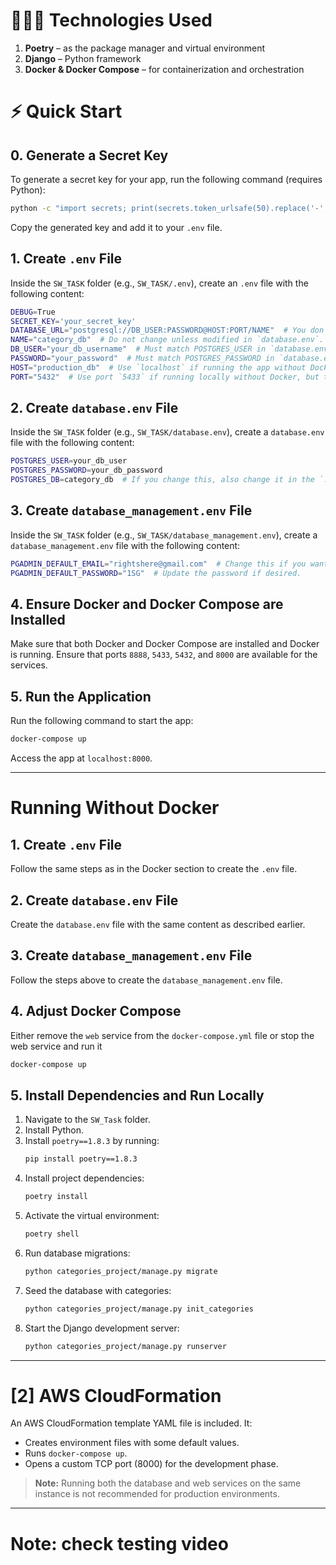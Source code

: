 

# 🧑🏽‍💻 Technologies Used
1. **Poetry** – as the package manager and virtual environment
2. **Django** – Python framework
3. **Docker & Docker Compose** – for containerization and orchestration

# ⚡️ Quick Start

## 0. Generate a Secret Key
To generate a secret key for your app, run the following command (requires Python):
```bash
python -c "import secrets; print(secrets.token_urlsafe(50).replace('-', '').replace('_', ''))"
```
Copy the generated key and add it to your `.env` file.

## 1. Create `.env` File
Inside the `SW_TASK` folder (e.g., `SW_TASK/.env`), create an `.env` file with the following content:

```bash
DEBUG=True
SECRET_KEY='your_secret_key'
DATABASE_URL="postgresql://DB_USER:PASSWORD@HOST:PORT/NAME"  # You don't need to change this, but it's better to customize for future needs.
NAME="category_db"  # Do not change unless modified in `database.env`.
DB_USER="your_db_username"  # Must match POSTGRES_USER in `database.env`.
PASSWORD="your_password"  # Must match POSTGRES_PASSWORD in `database.env`.
HOST="production_db"  # Use `localhost` if running the app without Docker. You must run the `production_db` service.
PORT="5432"  # Use port `5433` if running locally without Docker, but the `production_db` service must be running.
```

## 2. Create `database.env` File
Inside the `SW_TASK` folder (e.g., `SW_TASK/database.env`), create a `database.env` file with the following content:

```bash
POSTGRES_USER=your_db_user
POSTGRES_PASSWORD=your_db_password
POSTGRES_DB=category_db  # If you change this, also change it in the `.env` file.
```

## 3. Create `database_management.env` File
Inside the `SW_TASK` folder (e.g., `SW_TASK/database_management.env`), create a `database_management.env` file with the following content:

```bash
PGADMIN_DEFAULT_EMAIL="rightshere@gmail.com"  # Change this if you want to manage the database.
PGADMIN_DEFAULT_PASSWORD="1SG"  # Update the password if desired.
```

## 4. Ensure Docker and Docker Compose are Installed
Make sure that both Docker and Docker Compose are installed and Docker is running. Ensure that ports `8888`, `5433`, `5432`, and `8000` are available for the services.

## 5. Run the Application
Run the following command to start the app:
```bash
docker-compose up
```

Access the app at `localhost:8000`.

---

# Running Without Docker

## 1. Create `.env` File
Follow the same steps as in the Docker section to create the `.env` file.

## 2. Create `database.env` File
Create the `database.env` file with the same content as described earlier.

## 3. Create `database_management.env` File
Follow the steps above to create the `database_management.env` file.

## 4. Adjust Docker Compose
Either remove the `web` service from the `docker-compose.yml` file  or stop the web service and  run it 
```bash
docker-compose up
```


## 5. Install Dependencies and Run Locally
1. Navigate to the `SW_Task` folder.
2. Install Python.
3. Install `poetry==1.8.3` by running:
   ```bash
   pip install poetry==1.8.3
   ```
4. Install project dependencies:
   ```bash
   poetry install
   ```
5. Activate the virtual environment:
   ```bash
   poetry shell
   ```
6. Run database migrations:
   ```bash
   python categories_project/manage.py migrate
   ```
7. Seed the database with categories:
   ```bash
   python categories_project/manage.py init_categories
   ```
8. Start the Django development server:
   ```bash
   python categories_project/manage.py runserver
   ```

---

# [2] AWS CloudFormation

An AWS CloudFormation template YAML file is included. It:
- Creates environment files with some default values.
- Runs `docker-compose up`.
- Opens a custom TCP port (8000) for the development phase.

> **Note:** Running both the database and web services on the same instance is not recommended for production environments. 

---

# Note: check testing video